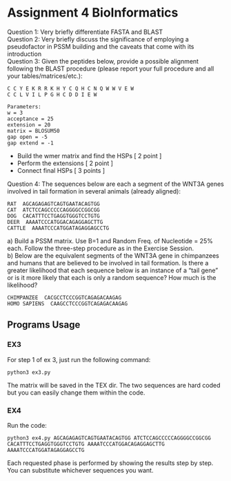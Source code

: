 # Assignment 4 BioInformatics

Question 1: Very briefly differentiate FASTA and BLAST \
Question 2: Very briefly discuss the significance of employing a pseudofactor in PSSM building and the caveats that come with its introduction \
Question 3: Given the peptides below, provide a possible alignment following the BLAST procedure (please report your full procedure and all your tables/matrices/etc.):
```
C C Y E K R R K H Y C Q H C N Q W W V E W
C C L V I L P G H C D D I E W

Parameters:
w = 3
acceptance = 25
extension = 20
matrix = BLOSUM50
gap open = -5
gap extend = -1
```
- Build the wmer matrix and find the HSPs [ 2 point ]
- Perform the extensions [ 2 point ]
- Connect final HSPs [ 3 points ]

Question 4: The sequences below are each a segment of the WNT3A genes involved in tail formation in several animals (already aligned):
```
RAT  AGCAGAGAGTCAGTGAATACAGTGG
CAT  ATCTCCAGCCCCCAGGGGCCGGCGG
DOG  CACATTTCCTGAGGTGGGTCCTGTG
DEER  AAAATCCCATGGACAGAGGAGCTTG
CATTLE  AAAATCCCATGGATAGAGGAGCCTG
```
a) Build a PSSM matrix. Use B=1 and Random Freq. of Nucleotide = 25% each. Follow the three-step procedure as in the Exercise Session. \
b) Below are the equivalent segments of the WNT3A gene in chimpanzees and humans that are believed to be involved in tail formation. Is there a greater likelihood that each sequence below is an instance of a “tail gene” or is it more likely that each is only a random sequence? How much is the likelihood?
```
CHIMPANZEE  CACGCCTCCCGGTCAGAGACAAGAG
HOMO SAPIENS  CAAGCCTCCCGGTCAGAGACAAGAG
```
## Programs Usage
### EX3
For step 1 of ex 3, just run the following command:
```
python3 ex3.py
```
The matrix will be saved in the TEX dir. 
The two sequences are hard coded but you can easily change them within the code. 

### EX4
Run the code:
```
python3 ex4.py AGCAGAGAGTCAGTGAATACAGTGG ATCTCCAGCCCCCAGGGGCCGGCGG CACATTTCCTGAGGTGGGTCCTGTG AAAATCCCATGGACAGAGGAGCTTG AAAATCCCATGGATAGAGGAGCCTG
```
Each requested phase is performed by showing the results step by step. \
You can substitute whichever sequences you want. 

